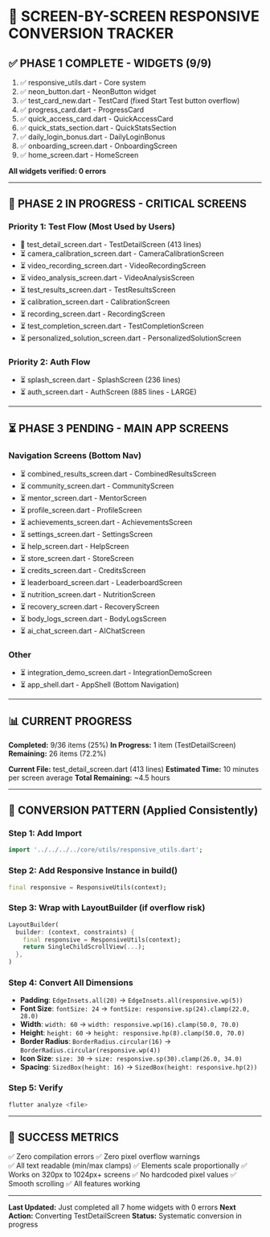 # 🎯 SCREEN-BY-SCREEN RESPONSIVE CONVERSION TRACKER

## ✅ PHASE 1 COMPLETE - WIDGETS (9/9)

1. ✅ responsive_utils.dart - Core system
2. ✅ neon_button.dart - NeonButton widget  
3. ✅ test_card_new.dart - TestCard (fixed Start Test button overflow)
4. ✅ progress_card.dart - ProgressCard
5. ✅ quick_access_card.dart - QuickAccessCard
6. ✅ quick_stats_section.dart - QuickStatsSection
7. ✅ daily_login_bonus.dart - DailyLoginBonus
8. ✅ onboarding_screen.dart - OnboardingScreen
9. ✅ home_screen.dart - HomeScreen

**All widgets verified: 0 errors**

---

## 🔄 PHASE 2 IN PROGRESS - CRITICAL SCREENS

### Priority 1: Test Flow (Most Used by Users)
- 🔄 test_detail_screen.dart - TestDetailScreen (413 lines)
- ⏳ camera_calibration_screen.dart - CameraCalibrationScreen
- ⏳ video_recording_screen.dart - VideoRecordingScreen
- ⏳ video_analysis_screen.dart - VideoAnalysisScreen
- ⏳ test_results_screen.dart - TestResultsScreen
- ⏳ calibration_screen.dart - CalibrationScreen
- ⏳ recording_screen.dart - RecordingScreen
- ⏳ test_completion_screen.dart - TestCompletionScreen
- ⏳ personalized_solution_screen.dart - PersonalizedSolutionScreen

### Priority 2: Auth Flow
- ⏳ splash_screen.dart - SplashScreen (236 lines)
- ⏳ auth_screen.dart - AuthScreen (885 lines - LARGE)

---

## ⏳ PHASE 3 PENDING - MAIN APP SCREENS

### Navigation Screens (Bottom Nav)
- ⏳ combined_results_screen.dart - CombinedResultsScreen
- ⏳ community_screen.dart - CommunityScreen
- ⏳ mentor_screen.dart - MentorScreen
- ⏳ profile_screen.dart - ProfileScreen
- ⏳ achievements_screen.dart - AchievementsScreen
- ⏳ settings_screen.dart - SettingsScreen
- ⏳ help_screen.dart - HelpScreen
- ⏳ store_screen.dart - StoreScreen
- ⏳ credits_screen.dart - CreditsScreen
- ⏳ leaderboard_screen.dart - LeaderboardScreen
- ⏳ nutrition_screen.dart - NutritionScreen
- ⏳ recovery_screen.dart - RecoveryScreen
- ⏳ body_logs_screen.dart - BodyLogsScreen
- ⏳ ai_chat_screen.dart - AIChatScreen

### Other
- ⏳ integration_demo_screen.dart - IntegrationDemoScreen
- ⏳ app_shell.dart - AppShell (Bottom Navigation)

---

## 📊 CURRENT PROGRESS

**Completed:** 9/36 items (25%)
**In Progress:** 1 item (TestDetailScreen)
**Remaining:** 26 items (72.2%)

**Current File:** test_detail_screen.dart (413 lines)
**Estimated Time:** 10 minutes per screen average
**Total Remaining:** ~4.5 hours

---

## 🔧 CONVERSION PATTERN (Applied Consistently)

### Step 1: Add Import
```dart
import '../../../../core/utils/responsive_utils.dart';
```

### Step 2: Add Responsive Instance in build()
```dart
final responsive = ResponsiveUtils(context);
```

### Step 3: Wrap with LayoutBuilder (if overflow risk)
```dart
LayoutBuilder(
  builder: (context, constraints) {
    final responsive = ResponsiveUtils(context);
    return SingleChildScrollView(...);
  },
)
```

### Step 4: Convert All Dimensions
- **Padding**: `EdgeInsets.all(20)` → `EdgeInsets.all(responsive.wp(5))`
- **Font Size**: `fontSize: 24` → `fontSize: responsive.sp(24).clamp(22.0, 28.0)`
- **Width**: `width: 60` → `width: responsive.wp(16).clamp(50.0, 70.0)`
- **Height**: `height: 60` → `height: responsive.hp(8).clamp(50.0, 70.0)`
- **Border Radius**: `BorderRadius.circular(16)` → `BorderRadius.circular(responsive.wp(4))`
- **Icon Size**: `size: 30` → `size: responsive.sp(30).clamp(26.0, 34.0)`
- **Spacing**: `SizedBox(height: 16)` → `SizedBox(height: responsive.hp(2))`

### Step 5: Verify
```bash
flutter analyze <file>
```

---

## 🎯 SUCCESS METRICS

✅ Zero compilation errors
✅ Zero pixel overflow warnings  
✅ All text readable (min/max clamps)
✅ Elements scale proportionally
✅ Works on 320px to 1024px+ screens
✅ No hardcoded pixel values
✅ Smooth scrolling
✅ All features working

---

**Last Updated:** Just completed all 7 home widgets with 0 errors
**Next Action:** Converting TestDetailScreen
**Status:** Systematic conversion in progress
